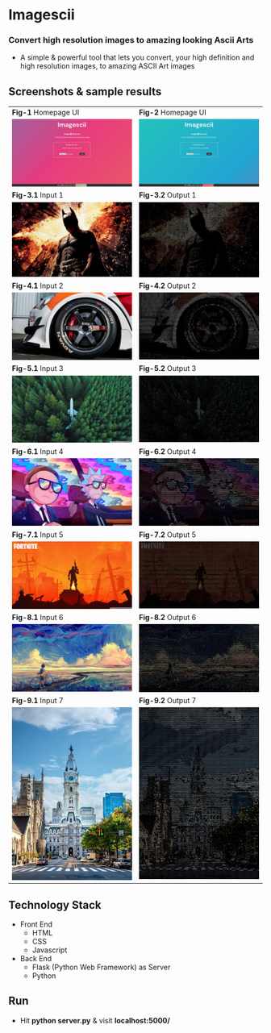 # Imagescii
### Convert high resolution images to amazing looking Ascii Arts
* A simple & powerful tool that lets you convert, your high definition and high resolution images, to amazing ASCII Art images

## Screenshots & sample results
<table>
    <tr>
        <td><strong>Fig-1</strong> Homepage UI</td>
        <td><strong>Fig-2</strong> Homepage UI</td>
    </tr>
    <tr>
        <td valign="top"><img src="screenshots/ui_1.png"></td>
        <td valign="top"><img src="screenshots/ui_2.png"></td>
    </tr>
    <tr>
        <td><strong>Fig-3.1</strong> Input 1</td>
        <td><strong>Fig-3.2</strong> Output 1</td>
    </tr>
    <tr>
        <td valign="top"><img src="screenshots/batman.jpg"></td>
        <td valign="top"><img src="screenshots/batman_output.jpg"></td>
    </tr>
    <tr>
        <td><strong>Fig-4.1</strong> Input 2</td>
        <td><strong>Fig-4.2</strong> Output 2</td>
    </tr>
    <tr>
        <td valign="top"><img src="screenshots/cartyre.jpg"></td>
        <td valign="top"><img src="screenshots/cartyre_output.jpg"></td>
    </tr>
    <tr>
        <td><strong>Fig-5.1</strong> Input 3</td>
        <td><strong>Fig-5.2</strong> Output 3</td>
    </tr>
    <tr>
        <td valign="top"><img src="screenshots/plane.jpg"></td>
        <td valign="top"><img src="screenshots/plane_output.jpg"></td>
    </tr>
    <tr>
        <td><strong>Fig-6.1</strong> Input 4</td>
        <td><strong>Fig-6.2</strong> Output 4</td>
    </tr>
    <tr>
        <td valign="top"><img src="screenshots/rick_and_morty.jpg"></td>
        <td valign="top"><img src="screenshots/rick_and_morty_output.jpg"></td>
    </tr>
    <tr>
        <td><strong>Fig-7.1</strong> Input 5</td>
        <td><strong>Fig-7.2</strong> Output 5</td>
    </tr>
    <tr>
        <td valign="top"><img src="screenshots/fortnite.jpg"></td>
        <td valign="top"><img src="screenshots/fortnite_output.jpg"></td>
    </tr>
    <tr>
        <td><strong>Fig-8.1</strong> Input 6</td>
        <td><strong>Fig-8.2</strong> Output 6</td>
    </tr>
    <tr>
        <td valign="top"><img src="screenshots/landscape.jpg"></td>
        <td valign="top"><img src="screenshots/landscape_output.jpg"></td>
    </tr>
    <tr>
        <td><strong>Fig-9.1</strong> Input 7</td>
        <td><strong>Fig-9.2</strong> Output 7</td>
    </tr>
        <tr>
        <td valign="top"><img src="screenshots/philly.jpg"></td>
        <td valign="top"><img src="screenshots/philly_output.jpg"></td>
    </tr>
</table>

## Technology Stack
* Front End
    * HTML
    * CSS
    * Javascript
* Back End
    * Flask (Python Web Framework) as Server
    * Python

## Run
* Hit **python server.py** & visit **localhost:5000/**

